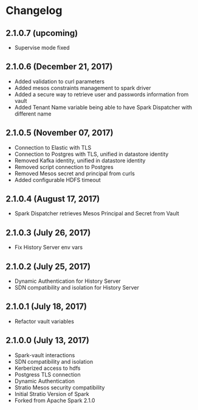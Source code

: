 # Changelog

## 2.1.0.7 (upcoming)

* Supervise mode fixed

## 2.1.0.6 (December 21, 2017)

* Added validation to curl parameters
* Added mesos constraints management to spark driver
* Added a secure way to retrieve user and passwords information from vault
* Added Tenant Name variable being able to have Spark Dispatcher with different name

## 2.1.0.5 (November 07, 2017)

* Connection to Elastic with TLS
* Connection to Postgres with TLS, unified in datastore identity
* Removed Kafka identity, unified in datastore identity
* Removed script connection to Postgres 
* Removed Mesos secret and principal from curls
* Added configurable HDFS timeout

## 2.1.0.4 (August 17, 2017)

* Spark Dispatcher retrieves Mesos Principal and Secret from Vault

## 2.1.0.3 (July 26, 2017)

* Fix History Server env vars


## 2.1.0.2 (July 25, 2017)

* Dynamic Authentication for History Server
* SDN compatibility and isolation for History Server


## 2.1.0.1 (July 18, 2017)

* Refactor vault variables


## 2.1.0.0 (July 13, 2017)

* Spark-vault interactions
* SDN compatibility and isolation
* Kerberized access to hdfs
* Postgress TLS connection
* Dynamic Authentication
* Stratio Mesos security compatibility
* Initial Stratio Version of Spark
* Forked from Apache Spark 2.1.0
